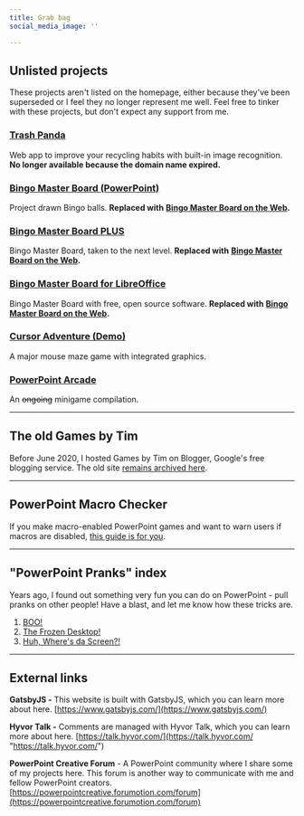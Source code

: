 ```yaml
---
title: Grab bag
social_media_image: ''

---
```

## Unlisted projects

These projects aren't listed on the homepage, either because they've been superseded or I feel they no longer represent me well. Feel free to tinker with these projects, but don't expect any support from me.

### [Trash Panda](/trash-panda/)

Web app to improve your recycling habits with built-in image recognition.<br>
**No longer available because the domain name expired.**

### [Bingo Master Board (PowerPoint)](/bingo-master-board-powerpoint/)

Project drawn Bingo balls. **Replaced with** [**Bingo Master Board on the Web**](/bingo-master-board/)**.**

### [Bingo Master Board PLUS](/bingo-master-board-plus/)

Bingo Master Board, taken to the next level. **Replaced with** [**Bingo Master Board on the Web**](/bingo-master-board/)**.**

### [Bingo Master Board for LibreOffice](/bingo-master-board-for-libreoffice/)

Bingo Master Board with free, open source software. **Replaced with** [**Bingo Master Board on the Web**](/bingo-master-board/)**.**

### [Cursor Adventure (Demo)](/cursor-adventure/)

A major mouse maze game with integrated graphics.

### [PowerPoint Arcade](/powerpoint-arcade/)

An ~~ongoing~~ minigame compilation.

***

## The old Games by Tim

Before June 2020, I hosted Games by Tim on Blogger, Google's free blogging service. The old site [remains archived here](https://old.gamesbytim.com).

***

## PowerPoint Macro Checker

If you make macro-enabled PowerPoint games and want to warn users if macros are disabled, [this guide is for you](/blog/powerpoint-macro-checker/).

***

## "PowerPoint Pranks" index

Years ago, I found out something very fun you can do on PowerPoint - pull pranks on other people! Have a blast, and let me know how these tricks are.

1. [BOO!](/blog/hey-kids-wanna-scare-the-heck-out-of-your-parents/)
2. [The Frozen Desktop!](/blog/powerpoint-pranks-2/)
3. [Huh, Where's da Screen?!](/blog/powerpoint-pranks-3/)

***

## External links

**GatsbyJS -** This website is built with GatsbyJS, which you can learn more about here. [https://www.gatsbyjs.com/](https://www.gatsbyjs.com/)

**Hyvor Talk -** Comments are managed with Hyvor Talk, which you can learn more about here. [https://talk.hyvor.com/](https://talk.hyvor.com/ "https://talk.hyvor.com/")

**PowerPoint Creative Forum** - A PowerPoint community where I share some of my projects here. This forum is another way to communicate with me and fellow PowerPoint creators. [https://powerpointcreative.forumotion.com/forum](https://powerpointcreative.forumotion.com/forum)